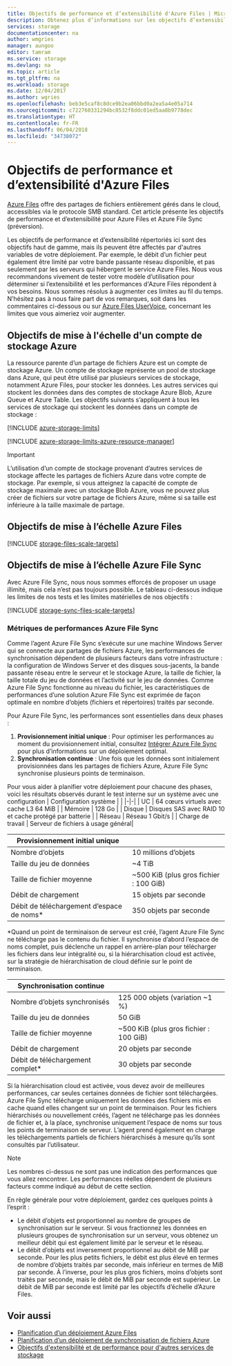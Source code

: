 ```yaml
---
title: Objectifs de performance et d’extensibilité d'Azure Files | Microsoft Docs
description: Obtenez plus d’informations sur les objectifs d’extensibilité et de performances pour Azure Files, y compris la capacité, le taux de demandes et les limites de bande passante entrante et sortante.
services: storage
documentationcenter: na
author: wmgries
manager: aungoo
editor: tamram
ms.service: storage
ms.devlang: na
ms.topic: article
ms.tgt_pltfrm: na
ms.workload: storage
ms.date: 12/04/2017
ms.author: wgries
ms.openlocfilehash: beb3e5caf8c8dce9b2ea06bbd0a2ea5a4e05a714
ms.sourcegitcommit: c722760331294bc8532f8ddc01ed5aa8b9778dec
ms.translationtype: HT
ms.contentlocale: fr-FR
ms.lasthandoff: 06/04/2018
ms.locfileid: "34738072"
---
```

# <a name="azure-files-scalability-and-performance-targets"></a>Objectifs de performance et d’extensibilité d'Azure Files
[Azure Files](storage-files-introduction.md) offre des partages de fichiers entièrement gérés dans le cloud, accessibles via le protocole SMB standard. Cet article présente les objectifs de performance et d’extensibilité pour Azure Files et Azure File Sync (préversion).

Les objectifs de performance et d’extensibilité répertoriés ici sont des objectifs haut de gamme, mais ils peuvent être affectés par d'autres variables de votre déploiement. Par exemple, le débit d’un fichier peut également être limité par votre bande passante réseau disponible, et pas seulement par les serveurs qui hébergent le service Azure Files. Nous vous recommandons vivement de tester votre modèle d’utilisation pour déterminer si l’extensibilité et les performances d'Azure Files répondent à vos besoins. Nous sommes résolus à augmenter ces limites au fil du temps. N’hésitez pas à nous faire part de vos remarques, soit dans les commentaires ci-dessous ou sur [Azure Files UserVoice](https://feedback.azure.com/forums/217298-storage/category/180670-files), concernant les limites que vous aimeriez voir augmenter.

## <a name="azure-storage-account-scale-targets"></a>Objectifs de mise à l'échelle d'un compte de stockage Azure
La ressource parente d’un partage de fichiers Azure est un compte de stockage Azure. Un compte de stockage représente un pool de stockage dans Azure, qui peut être utilisé par plusieurs services de stockage, notamment Azure Files, pour stocker les données. Les autres services qui stockent les données dans des comptes de stockage Azure Blob, Azure Queue et Azure Table. Les objectifs suivants s’appliquent à tous les services de stockage qui stockent les données dans un compte de stockage :

[!INCLUDE [azure-storage-limits](../../../includes/azure-storage-limits.md)]

[!INCLUDE [azure-storage-limits-azure-resource-manager](../../../includes/azure-storage-limits-azure-resource-manager.md)]

> [!Important]  
> L’utilisation d’un compte de stockage provenant d’autres services de stockage affecte les partages de fichiers Azure dans votre compte de stockage. Par exemple, si vous atteignez la capacité de compte de stockage maximale avec un stockage Blob Azure, vous ne pouvez plus créer de fichiers sur votre partage de fichiers Azure, même si sa taille est inférieure à la taille maximale de partage.

## <a name="azure-files-scale-targets"></a>Objectifs de mise à l’échelle Azure Files
[!INCLUDE [storage-files-scale-targets](../../../includes/storage-files-scale-targets.md)]

## <a name="azure-file-sync-scale-targets"></a>Objectifs de mise à l’échelle Azure File Sync
Avec Azure File Sync, nous nous sommes efforcés de proposer un usage illimité, mais cela n’est pas toujours possible. Le tableau ci-dessous indique les limites de nos tests et les limites matérielles de nos objectifs :

[!INCLUDE [storage-sync-files-scale-targets](../../../includes/storage-sync-files-scale-targets.md)]

### <a name="azure-file-sync-performance-metrics"></a>Métriques de performances Azure File Sync
Comme l’agent Azure File Sync s’exécute sur une machine Windows Server qui se connecte aux partages de fichiers Azure, les performances de synchronisation dépendent de plusieurs facteurs dans votre infrastructure : la configuration de Windows Server et des disques sous-jacents, la bande passante réseau entre le serveur et le stockage Azure, la taille de fichier, la taille totale du jeu de données et l’activité sur le jeu de données. Comme Azure File Sync fonctionne au niveau du fichier, les caractéristiques de performances d’une solution Azure File Sync est exprimée de façon optimale en nombre d’objets (fichiers et répertoires) traités par seconde. 
 
Pour Azure File Sync, les performances sont essentielles dans deux phases :
1. **Provisionnement initial unique** : Pour optimiser les performances au moment du provisionnement initial, consultez [Intégrer Azure File Sync](storage-sync-files-deployment-guide.md#onboarding-with-azure-file-sync) pour plus d’informations sur un déploiement optimal.
2. **Synchronisation continue** : Une fois que les données sont initialement provisionnées dans les partages de fichiers Azure, Azure File Sync synchronise plusieurs points de terminaison.

Pour vous aider à planifier votre déploiement pour chacune des phases, voici les résultats observés durant le test interne sur un système avec une configuration
| Configuration système |  |
|-|-|
| UC | 64 cœurs virtuels avec cache L3 64 MiB |
| Mémoire | 128 Go |
| Disque | Disques SAS avec RAID 10 et cache protégé par batterie |
| Réseau | Réseau 1 Gbit/s |
| Charge de travail | Serveur de fichiers à usage général|

| Provisionnement initial unique  |  |
|-|-|
| Nombre d’objets | 10 millions d’objets | 
| Taille du jeu de données| ~4 TiB |
| Taille de fichier moyenne | ~500 KiB (plus gros fichier : 100 GiB) |
| Débit de chargement | 15 objets par seconde |
| Débit de téléchargement d’espace de noms* | 350 objets par seconde |
 
*Quand un point de terminaison de serveur est créé, l’agent Azure File Sync ne télécharge pas le contenu du fichier. Il synchronise d’abord l’espace de noms complet, puis déclenche un rappel en arrière-plan pour télécharger les fichiers dans leur intégralité ou, si la hiérarchisation cloud est activée, sur la stratégie de hiérarchisation de cloud définie sur le point de terminaison.

| Synchronisation continue  |   |
|-|--|
| Nombre d’objets synchronisés| 125 000 objets (variation ~1 %) | 
| Taille du jeu de données| 50 GiB |
| Taille de fichier moyenne | ~500 KiB (plus gros fichier : 100 GiB) |
| Débit de chargement | 20 objets par seconde |
| Débit de téléchargement complet* | 30 objets par seconde |
 
Si la hiérarchisation cloud est activée, vous devez avoir de meilleures performances, car seules certaines données de fichier sont téléchargées. Azure File Sync télécharge uniquement les données des fichiers mis en cache quand elles changent sur un point de terminaison. Pour les fichiers hiérarchisés ou nouvellement créés, l’agent ne télécharge pas les données de fichier et, à la place, synchronise uniquement l’espace de noms sur tous les points de terminaison de serveur. L’agent prend également en charge les téléchargements partiels de fichiers hiérarchisés à mesure qu’ils sont consultés par l’utilisateur. 
 
> [!Note]  
> Les nombres ci-dessus ne sont pas une indication des performances que vous allez rencontrer. Les performances réelles dépendent de plusieurs facteurs comme indiqué au début de cette section.

En règle générale pour votre déploiement, gardez ces quelques points à l’esprit :
- Le débit d’objets est proportionnel au nombre de groupes de synchronisation sur le serveur. Si vous fractionnez les données en plusieurs groupes de synchronisation sur un serveur, vous obtenez un meilleur débit qui est également limité par le serveur et le réseau.
- Le débit d’objets est inversement proportionnel au débit de MiB par seconde. Pour les plus petits fichiers, le débit est plus élevé en termes de nombre d’objets traités par seconde, mais inférieur en termes de MiB par seconde. À l’inverse, pour les plus gros fichiers, moins d’objets sont traités par seconde, mais le débit de MiB par seconde est supérieur. Le débit de MiB par seconde est limité par les objectifs d’échelle d’Azure Files. 

## <a name="see-also"></a>Voir aussi
- [Planification d’un déploiement Azure Files](storage-files-planning.md)
- [Planification d’un déploiement de synchronisation de fichiers Azure](storage-sync-files-planning.md)
- [Objectifs d'extensibilité et de performance pour d'autres services de stockage](../common/storage-scalability-targets.md)